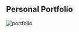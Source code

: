 ## Personal Portfolio

![portfolio](https://user-images.githubusercontent.com/97587370/227441498-ddf1e105-92eb-4d4b-91ec-12b7762de990.png)


